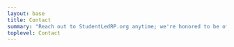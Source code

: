 ```yaml
---
layout: base
title: Contact
summary: "Reach out to StudentLedRP.org anytime; we're honored to be of service."
toplevel: Contact
---
```



